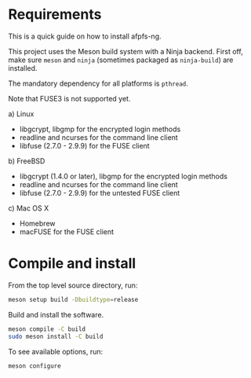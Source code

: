 # Requirements

This is a quick guide on how to install afpfs-ng.

This project uses the Meson build system with a Ninja backend.
First off, make sure `meson` and `ninja` (sometimes packaged as `ninja-build`) are installed.

The mandatory dependency for all platforms is `pthread`.

Note that FUSE3 is not supported yet.

a) Linux

- libgcrypt, libgmp for the encrypted login methods
- readline and ncurses for the command line client
- libfuse (2.7.0 - 2.9.9) for the FUSE client

b) FreeBSD

- libgcrypt (1.4.0 or later), libgmp for the encrypted login methods
- readline and ncurses for the command line client
- libfuse (2.7.0 - 2.9.9) for the untested FUSE client

c) Mac OS X

- Homebrew
- macFUSE for the FUSE client

# Compile and install

From the top level source directory, run:

```sh
meson setup build -Dbuildtype=release
```

Build and install the software.

```sh
meson compile -C build
sudo meson install -C build
```

To see available options, run:

```sh
meson configure
```